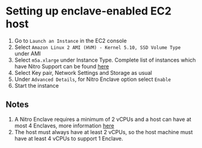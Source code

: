 # Setting up enclave-enabled EC2 host

1. Go to `Launch an Instance` in the EC2 console
2. Select `Amazon Linux 2 AMI (HVM) - Kernel 5.10, SSD Volume Type` under AMI
3. Select `m5a.xlarge` under Instance Type. Complete list of instances which have Nitro Support can be found [here](https://docs.aws.amazon.com/AWSEC2/latest/UserGuide/instance-types.html#ec2-nitro-instances)
4. Select Key pair, Network Settings and Storage as usual
5. Under `Advanced Details`, for Nitro Enclave option select `Enable`
6. Start the instance

## Notes

1. A Nitro Enclave requires a minimum of 2 vCPUs and a host can have at most 4 Enclaves, more information [here](https://docs.aws.amazon.com/enclaves/latest/user/nitro-enclave.html)
2. The host must always have at least 2 vCPUs, so the host machine must have at least 4 vCPUs to support 1 Enclave.
